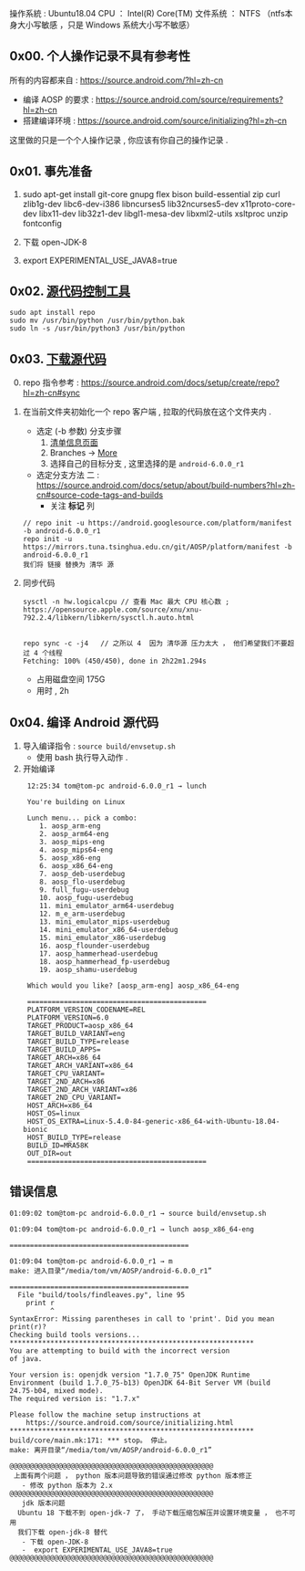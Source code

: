
操作系統 : Ubuntu18.04
CPU  ： Intel(R) Core(TM)
文件系统 ： NTFS （ntfs本身大小写敏感 ，只是 Windows 系统大小写不敏感）


## 0x00. 个人操作记录不具有参考性

所有的内容都来自 : https://source.android.com/?hl=zh-cn
- 编译 AOSP 的要求 : https://source.android.com/source/requirements?hl=zh-cn
- 搭建编译环境 : https://source.android.com/source/initializing?hl=zh-cn

这里做的只是一个个人操作记录 , 你应该有你自己的操作记录 . 

## 0x01. 事先准备
1. sudo apt-get install git-core gnupg flex bison build-essential zip curl zlib1g-dev libc6-dev-i386 libncurses5 lib32ncurses5-dev x11proto-core-dev libx11-dev lib32z1-dev libgl1-mesa-dev libxml2-utils xsltproc unzip fontconfig

2. 下载 open-JDK-8

3. export EXPERIMENTAL_USE_JAVA8=true


## 0x02. [源代码控制工具](https://source.android.com/docs/setup/download?hl=zh-cn#installing-repo)

```
sudo apt install repo 
sudo mv /usr/bin/python /usr/bin/python.bak
sudo ln -s /usr/bin/python3 /usr/bin/python
```

## 0x03. [下载源代码](https://source.android.com/docs/setup/download/downloading?hl=zh-cn)

0. repo 指令参考 : https://source.android.com/docs/setup/create/repo?hl=zh-cn#sync

1. 在当前文件夹初始化一个 repo 客户端 , 拉取的代码放在这个文件夹内 . 
    - 选定 (-b 参数) 分支步骤
       1. [清单信息页面](https://android.googlesource.com/platform/manifest) 
       2. Branches -> [More](https://android.googlesource.com/platform/manifest/+refs)
       3. 选择自己的目标分支 , 这里选择的是 `android-6.0.0_r1`
    - 选定分支方法 二 : https://source.android.com/docs/setup/about/build-numbers?hl=zh-cn#source-code-tags-and-builds
      - 关注 **标记** 列
    ```
    // repo init -u https://android.googlesource.com/platform/manifest -b android-6.0.0_r1
    repo init -u https://mirrors.tuna.tsinghua.edu.cn/git/AOSP/platform/manifest -b android-6.0.0_r1
    我们将 链接 替换为 清华 源
    ```

2. 同步代码
    ```  
    sysctl -n hw.logicalcpu // 查看 Mac 最大 CPU 核心数 ; https://opensource.apple.com/source/xnu/xnu-792.2.4/libkern/libkern/sysctl.h.auto.html


    repo sync -c -j4   // 之所以 4  因为 清华源 压力太大 ， 他们希望我们不要超过 4 个线程
    Fetching: 100% (450/450), done in 2h22m1.294s
    ```
   - 占用磁盘空间 175G
   - 用时 , 2h

## 0x04. 编译 Android 源代码

1. 导入编译指令 : `source build/envsetup.sh`
   - 使用 bash 执行导入动作 . 
2. 开始编译 
     ```
      12:25:34 tom@tom-pc android-6.0.0_r1 → lunch 

      You're building on Linux

      Lunch menu... pick a combo:
         1. aosp_arm-eng
         2. aosp_arm64-eng
         3. aosp_mips-eng
         4. aosp_mips64-eng
         5. aosp_x86-eng
         6. aosp_x86_64-eng
         7. aosp_deb-userdebug
         8. aosp_flo-userdebug
         9. full_fugu-userdebug
         10. aosp_fugu-userdebug
         11. mini_emulator_arm64-userdebug
         12. m_e_arm-userdebug
         13. mini_emulator_mips-userdebug
         14. mini_emulator_x86_64-userdebug
         15. mini_emulator_x86-userdebug
         16. aosp_flounder-userdebug
         17. aosp_hammerhead-userdebug
         18. aosp_hammerhead_fp-userdebug
         19. aosp_shamu-userdebug

      Which would you like? [aosp_arm-eng] aosp_x86_64-eng

      ============================================
      PLATFORM_VERSION_CODENAME=REL
      PLATFORM_VERSION=6.0
      TARGET_PRODUCT=aosp_x86_64
      TARGET_BUILD_VARIANT=eng
      TARGET_BUILD_TYPE=release
      TARGET_BUILD_APPS=
      TARGET_ARCH=x86_64
      TARGET_ARCH_VARIANT=x86_64
      TARGET_CPU_VARIANT=
      TARGET_2ND_ARCH=x86
      TARGET_2ND_ARCH_VARIANT=x86
      TARGET_2ND_CPU_VARIANT=
      HOST_ARCH=x86_64
      HOST_OS=linux
      HOST_OS_EXTRA=Linux-5.4.0-84-generic-x86_64-with-Ubuntu-18.04-bionic
      HOST_BUILD_TYPE=release
      BUILD_ID=MRA58K
      OUT_DIR=out
      ============================================

     ```


## 错误信息

```
01:09:02 tom@tom-pc android-6.0.0_r1 → source build/envsetup.sh 

01:09:04 tom@tom-pc android-6.0.0_r1 → lunch aosp_x86_64-eng 

============================================

01:09:04 tom@tom-pc android-6.0.0_r1 → m
make: 进入目录“/media/tom/vm/AOSP/android-6.0.0_r1”

============================================
  File "build/tools/findleaves.py", line 95
    print r
          ^
SyntaxError: Missing parentheses in call to 'print'. Did you mean print(r)?
Checking build tools versions...
************************************************************
You are attempting to build with the incorrect version
of java.
 
Your version is: openjdk version "1.7.0_75" OpenJDK Runtime Environment (build 1.7.0_75-b13) OpenJDK 64-Bit Server VM (build 24.75-b04, mixed mode).
The required version is: "1.7.x"
 
Please follow the machine setup instructions at
    https://source.android.com/source/initializing.html
************************************************************
build/core/main.mk:171: *** stop。 停止。
make: 离开目录“/media/tom/vm/AOSP/android-6.0.0_r1”

@@@@@@@@@@@@@@@@@@@@@@@@@@@@@@@@@@@@@@@@@@@@@@@@@@
 上面有两个问题 ， python 版本问题导致的错误通过修改 python 版本修正
   - 修改 python 版本为 2.x 
@@@@@@@@@@@@@@@@@@@@@@@@@@@@@@@@@@@@@@@@@@@@@@@@@@
   jdk 版本问题 
  Ubuntu 18 下载不到 open-jdk-7 了， 手动下载压缩包解压并设置环境变量 ， 也不可用
  我们下载 open-jdk-8 替代
   - 下载 open-JDK-8
   -  export EXPERIMENTAL_USE_JAVA8=true
@@@@@@@@@@@@@@@@@@@@@@@@@@@@@@@@@@@@@@@@@@@@@@@@@@
```